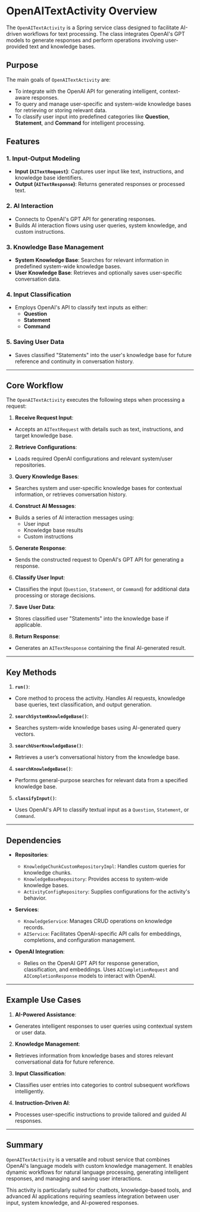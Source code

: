 # OpenAITextActivity Overview

The `OpenAITextActivity` is a Spring service class designed to facilitate AI-driven workflows for text processing. The class integrates OpenAI's GPT models to generate responses and perform operations involving user-provided text and knowledge bases.

## Purpose

The main goals of `OpenAITextActivity` are:
- To integrate with the OpenAI API for generating intelligent, context-aware responses.
- To query and manage user-specific and system-wide knowledge bases for retrieving or storing relevant data.
- To classify user input into predefined categories like **Question**, **Statement**, and **Command** for intelligent processing.

## Features

### 1. Input-Output Modeling
- **Input (`AITextRequest`)**: Captures user input like text, instructions, and knowledge base identifiers.
- **Output (`AITextResponse`)**: Returns generated responses or processed text.

### 2. AI Interaction
- Connects to OpenAI's GPT API for generating responses.
- Builds AI interaction flows using user queries, system knowledge, and custom instructions.

### 3. Knowledge Base Management
- **System Knowledge Base**: Searches for relevant information in predefined system-wide knowledge bases.
- **User Knowledge Base**: Retrieves and optionally saves user-specific conversation data.

### 4. Input Classification
- Employs OpenAI's API to classify text inputs as either:
  - **Question**
  - **Statement**
  - **Command**

### 5. Saving User Data
- Saves classified "Statements" into the user's knowledge base for future reference and continuity in conversation history.

---

## Core Workflow

The `OpenAITextActivity` executes the following steps when processing a request:

1. **Receive Request Input**:
  - Accepts an `AITextRequest` with details such as text, instructions, and target knowledge base.

2. **Retrieve Configurations**:
  - Loads required OpenAI configurations and relevant system/user repositories.

3. **Query Knowledge Bases**:
  - Searches system and user-specific knowledge bases for contextual information, or retrieves conversation history.

4. **Construct AI Messages**:
  - Builds a series of AI interaction messages using:
    - User input
    - Knowledge base results
    - Custom instructions

5. **Generate Response**:
  - Sends the constructed request to OpenAI's GPT API for generating a response.

6. **Classify User Input**:
  - Classifies the input (`Question`, `Statement`, or `Command`) for additional data processing or storage decisions.

7. **Save User Data**:
  - Stores classified user "Statements" into the knowledge base if applicable.

8. **Return Response**:
  - Generates an `AITextResponse` containing the final AI-generated result.

---

## Key Methods

1. **`run()`**:
  - Core method to process the activity. Handles AI requests, knowledge base queries, text classification, and output generation.

2. **`searchSystemKnowledgeBase()`**:
  - Searches system-wide knowledge bases using AI-generated query vectors.

3. **`searchUserKnowledgeBase()`**:
  - Retrieves a user’s conversational history from the knowledge base.

4. **`searchKnowledgeBase()`**:
  - Performs general-purpose searches for relevant data from a specified knowledge base.

5. **`classifyInput()`**:
  - Uses OpenAI's API to classify textual input as a `Question`, `Statement`, or `Command`.

---

## Dependencies

- **Repositories**:
  - `KnowledgeChunkCustomRepositoryImpl`: Handles custom queries for knowledge chunks.
  - `KnowledgeBaseRepository`: Provides access to system-wide knowledge bases.
  - `ActivityConfigRepository`: Supplies configurations for the activity's behavior.

- **Services**:
  - `KnowledgeService`: Manages CRUD operations on knowledge records.
  - `AIService`: Facilitates OpenAI-specific API calls for embeddings, completions, and configuration management.

- **OpenAI Integration**:
  - Relies on the OpenAI GPT API for response generation, classification, and embeddings. Uses `AICompletionRequest` and `AICompletionResponse` models to interact with OpenAI.

---

## Example Use Cases

1. **AI-Powered Assistance**:
  - Generates intelligent responses to user queries using contextual system or user data.

2. **Knowledge Management**:
  - Retrieves information from knowledge bases and stores relevant conversational data for future reference.

3. **Input Classification**:
  - Classifies user entries into categories to control subsequent workflows intelligently.

4. **Instruction-Driven AI**:
  - Processes user-specific instructions to provide tailored and guided AI responses.

---

## Summary

`OpenAITextActivity` is a versatile and robust service that combines OpenAI's language models with custom knowledge management. It enables dynamic workflows for natural language processing, generating intelligent responses, and managing and saving user interactions.

This activity is particularly suited for chatbots, knowledge-based tools, and advanced AI applications requiring seamless integration between user input, system knowledge, and AI-powered responses.
